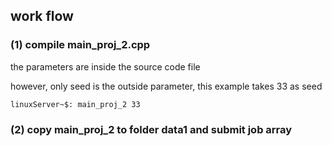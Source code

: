 ## work flow
### (1) compile main_proj_2.cpp

the parameters are inside the source code file

however, only seed is the outside parameter, this example takes 33 as seed

```console
linuxServer~$: main_proj_2 33
```

### (2) copy main_proj_2 to folder data1 and submit job array
